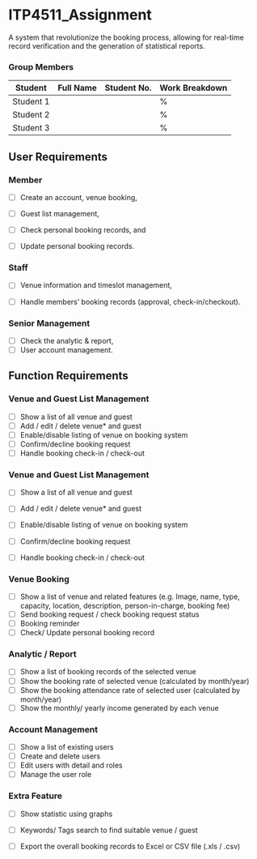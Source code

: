 # ITP4511_Assignment

A system that revolutionize the booking process, allowing for real-time record verification and the generation of statistical reports.

### Group Members

|Student|Full Name|Student No.|Work Breakdown|
|-------|---------|-----------|--------------|
|Student 1|       |           |             %|
|Student 2|       |           |             %|
|Student 3|       |           |             %|

## User Requirements

### Member
- [ ]	Create an account, venue booking, 
- [ ]	Guest list management,
- [ ]	Check personal booking records, and
- [ ]	Update personal booking records.


### Staff
- [ ]	Venue information and timeslot management, 
- [ ]	Handle members’ booking records (approval, check-in/checkout).


### Senior Management
- [ ]	Check the analytic & report, 
- [ ]	User account management.

## Function Requirements  

### Venue and Guest List Management

- [ ] Show a list of all venue and guest 
- [ ] Add / edit / delete venue* and guest
- [ ] Enable/disable listing of venue on booking system
- [ ] Confirm/decline booking request
- [ ] Handle booking check-in / check-out

### Venue and Guest List Management 
- [ ] Show a list of all venue and guest
- [ ] Add / edit / delete venue* and guest
- [ ] Enable/disable listing of venue on booking system
- [ ] Confirm/decline booking request
- [ ] Handle booking check-in / check-out


### Venue Booking 
- [ ] Show a list of venue and related features (e.g. Image, name, type, capacity, location, description, person-in-charge, booking fee)
- [ ] Send booking request / check booking request status
- [ ] Booking reminder
- [ ] Check/ Update personal booking record

### Analytic / Report 
- [ ] Show a list of booking records of the selected venue 
- [ ] Show the booking rate of selected venue (calculated by month/year)
- [ ] Show the booking attendance rate of selected user (calculated by month/year)
- [ ] Show the monthly/ yearly income generated by each venue

### Account Management 
- [ ] Show a list of existing users
- [ ] Create and delete users
- [ ] Edit users with detail and roles
- [ ] Manage the user role

### Extra Feature
- [ ] Show statistic using graphs
- [ ] Keywords/ Tags search to find suitable venue / guest
- [ ] Export the overall booking records to Excel or CSV file (.xls / .csv)

